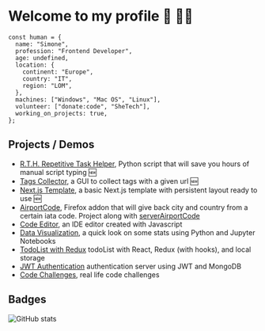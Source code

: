 # Welcome to my profile 👋 👨‍💻

```
const human = {
  name: "Simone",
  profession: "Frontend Developer",
  age: undefined,
  location: {
    continent: "Europe",
    country: "IT",
    region: "LOM",
  },
  machines: ["Windows", "Mac OS", "Linux"],
  volunteer: ["donate:code", "SheTech"],
  working_on_projects: true,
};
```

## Projects / Demos
- [R.T.H. Repetitive Task Helper](https://github.com/simo54/Repetitive_Task_Helper), Python script that will save you hours of manual script typing 🆕
- [Tags Collector](https://github.com/simo54/gui_py), a GUI to collect tags with a given url 🆕
- [Next.js Template](https://github.com/simo54/nextjs_persistent_layout), a basic Next.js template with persistent layout ready to use 🆕
- [AirportCode](https://github.com/simo54/airportcodes), Firefox addon that will give back city and country from a certain iata code. Project along with [serverAirportCode](https://github.com/simo54/serverAirportCode)
- [Code Editor](https://github.com/simo54/Ide_Code_Editor), an IDE editor created with Javascript
- [Data Visualization](https://github.com/simo54/dataVisualization), a quick look on some stats using Python and Jupyter Notebooks
- [TodoList with Redux](https://github.com/simo54/reduxToDoList) todoList with React, Redux (with hooks), and local storage
- [JWT Authentication](https://github.com/simo54/serverJWT) authentication server using JWT and MongoDB
- [Code Challenges](https://github.com/simo54/algorithms), real life code challenges

## Badges 
![GitHub stats](https://readme-stats-cfgj2cxdy.vercel.app/api?username=simo54&count_private=true&show_icons=true&theme=radical)
